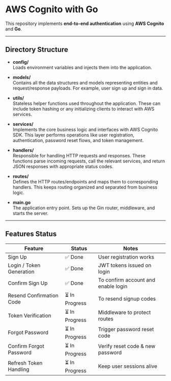 # AWS Cognito with Go

This repository implements **end-to-end authentication** using **AWS Cognito** and **Go**.

---

## Directory Structure

- **config/**  
  Loads environment variables and injects them into the application.

- **models/**  
  Contains all the data structures and models representing entities and request/response payloads. For example, user sign up and sign in data.

- **utils/**  
  Stateless helper functions used throughout the application. These can include token hashing or any initializing clients to interact with AWS services.

- **services/**  
  Implements the core business logic and interfaces with AWS Cognito SDK. This layer performs operations like user registration, authentication, password reset flows, and token management.

- **handlers/**  
  Responsible for handling HTTP requests and responses. These functions parse incoming requests, call the relevant services, and return JSON responses with appropriate status codes.

- **routes/**  
  Defines the HTTP routes/endpoints and maps them to corresponding handlers. This keeps routing organized and separated from business logic.

- **main.go**  
  The application entry point. Sets up the Gin router, middleware, and starts the server.

---

## Features Status

| Feature                  | Status         | Notes                               |
| ------------------------ | -------------- | ----------------------------------- |
| Sign Up                  | ✅ Done        | User registration works             |
| Login / Token Generation | ✅ Done        | JWT tokens issued on login          |
| Confirm Sign Up          | ✅ Done        | To confirm account and enable login |
| Resend Confirmation Code | ⏳ In Progress | To resend signup codes              |
| Token Verification       | ⏳ In Progress | Middleware to protect routes        |
| Forgot Password          | ⏳ In Progress | Trigger password reset code         |
| Confirm Forgot Password  | ⏳ In Progress | Verify reset code & new password    |
| Refresh Token Handling   | ⏳ In Progress | Keep user sessions alive            |
